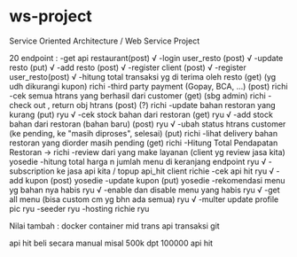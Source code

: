 # ws-project
Service Oriented Architecture / Web Service Project


20 endpoint :
-get api restaurant(post) √
-login user_resto (post) √
-update resto (put) √
-add resto (post) √
-register client (post) √ 
-register user_resto(post) √
-hitung total transaksi yg di terima oleh resto (get) (yg udh dikurangi kupon) richi
-third party payment (Gopay, BCA, ...) (post) richi
-cek semua htrans yang berhasil dari customer (get) (sbg admin) richi
-check out , return obj htrans (post) (?) richi
-update bahan restoran yang kurang (put) ryu √
-cek stock bahan dari restoran (get) ryu √
-add stock bahan dari restoran (bahan baru) (post) ryu √
-ubah status htrans customer (ke pending, ke "masih diproses", selesai) (put) richi
-lihat delivery bahan restoran yang diorder masih pending (get) richi
-Hitung Total Pendapatan Restoran -> richi
-review dari yang make layanan (client yg review jasa kita) yosedie
-hitung total harga n jumlah menu di keranjang endpoint ryu √
-subscription ke jasa api kita / topup api_hit client richie
-cek api hit ryu √
-add kupon (post) yosedie
-update kupon (put) yosedie
-rekomendasi menu yg bahan nya habis ryu √
-enable dan disable menu yang habis ryu √
-get all menu (bisa custom cm yg bhn ada semua) ryu √
-multer update profile pic ryu
-seeder ryu
-hosting richie ryu

Nilai tambah :
docker container
mid trans api transaksi
git

api hit beli secara manual misal 500k dpt 100000 api hit


